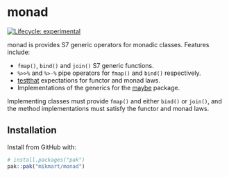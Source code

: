 
# monad

<!-- badges: start -->
[![Lifecycle: experimental](https://img.shields.io/badge/lifecycle-experimental-orange.svg)](https://lifecycle.r-lib.org/articles/stages.html#experimental)
<!-- badges: end -->

monad is provides S7 generic operators for monadic classes. Features include:

* `fmap()`, `bind()` and `join()` S7 generic functions.
* `%>>%` and `%>-%` pipe operators for `fmap()` and `bind()` respectively.
* [testthat](https://testthat.r-lib.org/) expectations for functor and monad laws.
* Implementations of the generics for the [maybe](https://armcn.github.io/maybe/) package.

Implementing classes must provide `fmap()` and either `bind()` or `join()`, and
the method implementations must satisfy the functor and monad laws.

## Installation

Install from GitHub with:

``` r
# install.packages("pak")
pak::pak("mikmart/monad")
```
